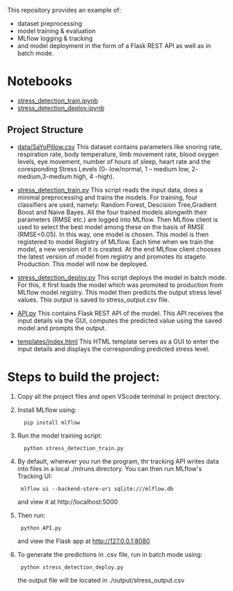 This repository provides an example of:
- dataset preprocessing
- model training & evaluation
- MLflow logging & tracking 
- and model deployment in the form of a Flask REST API as well as in batch mode.

# Notebooks   
          
 - [stress_detection_train.ipynb](/stress_detection_train.ipynb)
 - [stress_detection_deploy.ipynb](/stress_detection_deploy.ipynb)
             
## Project Structure

- [data/SaYoPillow.csv](/data/SaYoPillow.csv)
        This dataset contains parameters like snoring rate, respiration rate, body temperature, limb movement rate, blood oxygen levels, eye movement, number of hours of sleep, heart rate and the coresponding Stress Levels (0- low/normal, 1 – medium low, 2- medium,3-medium high, 4 -high).

- [stress_detection_train.py](/stress_detection_train.py)
                        This script reads the input data, does a minimal preprocessing and trains the models. For training, four classifiers are used, namely: Random Forest, Descision Tree,Gradient Boost and Naive Bayes. All the four trained models alongwith their parameters (RMSE etc.) are logged into MLflow. Then MLflow client is used to select the best model among these on the 
basis of RMSE (RMSE<0.05). In this way, one model is chosen. This model is then registered to model Registry of MLflow. Each time when we train the model, a new version of it is created. At the end MLflow client chooses the latest version of model from registry and promotes its stageto Production. This model will now be deployed.

- [stress_detection_deploy.py](/stress_detection_deploy.py)
                          This script deploys the model in batch mode. For this, it first loads the model which was promoted to production from MLflow model registry. This model then predicts the output stress level values. This output is saved to stress_output.csv file.
                          
- [API.py](/API.py)
       This contains Flask REST API of the model. This API receives the input details via the GUI, computes the predicted value using the saved model and prompts the output. 
       
- [templates/index.html](/templates/index.html)
                    This HTML template serves as a GUI to enter the input details and displays the corresponding predicted stress level.
                    
# Steps to build the project:

1. Copy all the project files and open VScode terminal in project drectory.
2. Install MLflow using:

         pip install mlflow
       
3. Run the model training script:

         python stress_detection_train.py
      
 4. By default, wherever you run the program, thr tracking API writes data into files in a local 
    ./mlruns directory. You can then run MLflow's Tracking UI:
    
         mlflow ui --backend-store-uri sqlite:///mlflow.db
       
    and view it at http://localhost:5000
    
 5. Then run:

         python API.py
       
     and view the Flask app at http://127.0.0.1:8080
 
 6. To generate the predictions in .csv file, run in batch mode using:

         python stress_detection_deploy.py
       
     the output file will be located in ./output/stress_output.csv
     
 







